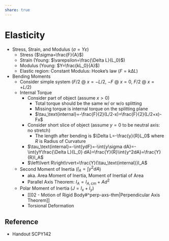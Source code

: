 ```yaml
---
share: true
---
```


# Elasticity

- Stress, Strain, and Modulus ($\sigma=Y\varepsilon$)
	- Stress ($\sigma=\frac{F}{A}$)
	- Strain (Young: $\varepsilon=\frac{\Delta L}{L_0}$)
	- Modulus (Young: $Y=\frac{kL_0}{A}$)
	- Elastic region: Constant Modulus: Hooke’s law ($F=k\Delta L$)
- Bending Moments
	- Consider simple system ($F/2$ @ $x=-L/2$, $-F$ @ $x=0$, $F/2$ @ $x=+L/2$)
	- Internal Torque
		- Consider part of object (assume $x>0$)
			- Total torque should be the same w/ or w/o splitting
			- Missing torque is internal torque on the splitting plane
			- $\tau_\text{internal}=-\frac{F}{2}(L/2-x)=\frac{F}{2}(L/2+x)-Fx$
		- Consider short slice of object (assume $y=0$ to be neutral axis: no stretch)
			- The length after bending is $\Delta L=-\frac{y}{R}L_0$ where $R$ is Radius of Curvature
		- $\tau_\text{internal}=-\int{ydF}=-\int{y\sigma dA}=-\int{yY\frac{\Delta L}{L_0} dA}=\frac{Y}{R}\int{y^2dA}=\frac{Y}{R}I_A$
		- $\left\lvert R\right\rvert=\frac{Y}{\tau_\text{internal}}I_A$
	- Second Moment of Inertia ($I_A=\int{y^2dA}$)
		- aka. Area Moment of Inertia, Moment of Inertial of Area
		- Parallel Axis Theorem: $I_A=I_{A,\text{cm}}+Ad^2$
	- Polar Moment of Inertia ($J=I_x+I_y$)
		- [[02 - Motion of Rigid Body#^perp-axs-thm|Perpendicular Axis Theorem]]
		- Torsional Deformation

## Reference

- Handout SCPY142
